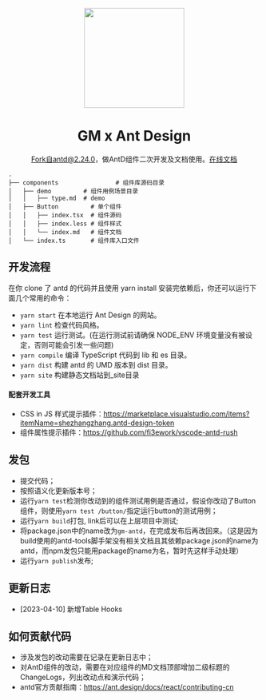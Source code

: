 <p align="center">
  <a href="https://ant.design">
    <img width="200" src="https://gw.alipayobjects.com/zos/rmsportal/KDpgvguMpGfqaHPjicRK.svg">
  </a>
</p>

<h1 align="center">GM x Ant Design</h1>

<div align="center">

Fork自antd@2.24.0，做AntD组件二次开发及文档使用。[在线文档](https://gmfe.github.io/gm-antd/index-cn)

</div>

```
.
├── components                # 组件库源码目录
│   ├── demo         # 组件用例场景目录
│   │   ├── type.md  # demo
│   ├── Button         # 单个组件
│   │   ├── index.tsx  # 组件源码
│   │   ├── index.less # 组件样式
│   │   └── index.md   # 组件文档
│   └── index.ts       # 组件库入口文件

```

## 开发流程
在你 clone 了 antd 的代码并且使用 yarn install 安装完依赖后，你还可以运行下面几个常用的命令：
- `yarn start` 在本地运行 Ant Design 的网站。
- `yarn lint` 检查代码风格。
- `yarn test` 运行测试。(在运行测试前请确保 NODE_ENV 环境变量没有被设定，否则可能会引发一些问题)
- `yarn compile` 编译 TypeScript 代码到 lib 和 es 目录。
- `yarn dist` 构建 antd 的 UMD 版本到 dist 目录。
- `yarn site` 构建静态文档站到_site目录

#### 配套开发工具
- CSS in JS 样式提示插件：https://marketplace.visualstudio.com/items?itemName=shezhangzhang.antd-design-token
- 组件属性提示插件：https://github.com/fi3ework/vscode-antd-rush

## 发包
- 提交代码；
- 按照语义化更新版本号；
- 运行`yarn test`检测你改动到的组件测试用例是否通过，假设你改动了Button组件，则使用`yarn test /button/`指定运行button的测试用例；
- 运行`yarn build`打包, link后可以在上层项目中测试;
- 将package.json中的name改为`gm-antd`，在完成发布后再改回来。（这是因为build使用的antd-tools脚手架没有相关文档且其依赖package.json的name为antd，而npm发包只能用package的name为名，暂时先这样手动处理）
- 运行`yarn publish`发布;

## 更新日志
- [2023-04-10] 新增Table Hooks

## 如何贡献代码
- 涉及发包的改动需要在记录在更新日志中；
- 对AntD组件的改动，需要在对应组件的MD文档顶部增加二级标题的ChangeLogs，列出改动点和演示代码；
- antd官方贡献指南：https://ant.design/docs/react/contributing-cn
